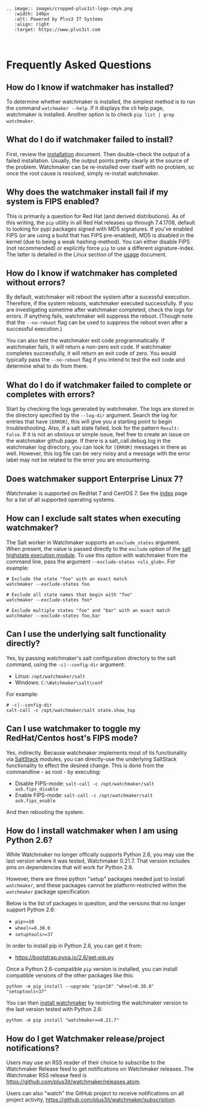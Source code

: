 ```eval_rst
.. image:: images/cropped-plus3it-logo-cmyk.png
   :width: 140px
   :alt: Powered by Plus3 IT Systems
   :align: right
   :target: https://www.plus3it.com
```
<br>

# Frequently Asked Questions

## How do I know if watchmaker has installed?

To determine whether watchmaker is installed, the simplest method is to run the
command `watchmaker --help`. If it displays the cli help page, watchmaker is
installed. Another option is to check `pip list | grep watchmaker`.

## What do I do if watchmaker failed to install?

First, review the [installation](installation) document. Then double-check
the output of a failed installation. Usually, the output points pretty clearly
at the source of the problem. Watchmaker can be re-installed over itself with
no problem, so once the root cause is resolved, simply re-install watchmaker.

## Why does the watchmaker install fail if my system is FIPS enabled?

This is primarily a question for Red Hat (and derived distributions). As of this
writing, the `pip` utility in all Red Hat releases up through 7.4.1708, default
to looking for pypi packages signed with MD5 signatures. If you've enabled FIPS
(or are using a build that has FIPS pre-enabled), MD5 is disabled in the kernel
(due to being a weak hashing-method). You can either disable FIPS (not
recommended) or explicitly force `pip` to use a different signature-index. The
latter is detailed in the Linux section of the [usage](usage) document.

## How do I know if watchmaker has completed without errors?

By default, watchmaker will reboot the system after a sucessful execution.
Therefore, if the system reboots, watchmaker executed successfully. If you are
investigating sometime after watchmaker completed, check the logs for errors.
If anything fails, watchmaker will suppress the reboot. (Though note that the
`--no-reboot` flag can be used to suppress the reboot even after a successful
execution.)

You can also test the watchmaker exit code programmatically. If watchmaker
fails, it will return a non-zero exit code. If watchmaker completes
successfully, it will return an exit code of zero. You would typically pass the
`--no-reboot` flag if you intend to test the exit code and determine what to do
from there.

## What do I do if watchmaker failed to complete or completes with errors?

Start by checking the logs generated by watchmaker. The logs are stored in the
directory specified by the `--log-dir` argument. Search the log for entries
that have `[ERROR]`, this will give you a starting point to begin
troubleshooting. Also, if a salt state failed, look for the pattern
`Result: False`. If it is not an obvious or simple issue, feel free to create
an issue on the watchmaker github page. If there is a salt_call.debug.log in
the watchmaker log directory, you can look for `[ERROR]` messages in there as
well. However, this log file can be very noisy and a message with the error
label may not be related to the error you are encountering.

## Does watchmaker support Enterprise Linux 7?

Watchmaker is supported on RedHat 7 and CentOS 7. See the [index](index)
page for a list of all supported operating systems.

## How can I exclude salt states when executing watchmaker?

The Salt worker in Watchmaker supports an `exclude_states` argument. When
present, the value is passed directly to the `exclude` option of the
[salt highstate execution module](https://docs.saltstack.com/en/latest/ref/modules/all/salt.modules.state.html#salt.modules.state.highstate).
To use this option with watchmaker from the command line, pass the argument
`--exclude-states <sls_glob>`. For example:

```shell
# Exclude the state "foo" with an exact match
watchmaker --exclude-states foo

# Exclude all state names that begin with "foo"
watchmaker --exclude-states foo*

# Exclude multiple states "foo" and "bar" with an exact match
watchmaker --exclude-states foo,bar
```

## Can I use the underlying salt functionality directly?

Yes, by passing watchmaker's salt configuration directory to the salt command,
using the `-c|--config-dir` argument:

*   Linux: `/opt/watchmaker/salt`
*   Windows: `C:\Watchmaker\salt\conf`

For example:

```shell
# -c|--config-dir
salt-call -c /opt/watchmaker/salt state.show_top
```

## Can I use watchmaker to toggle my RedHat/Centos host's FIPS mode?

Yes, indirectly. Because watchmaker implements most of its functionality via
[SaltStack](https://saltproject.io/) modules, you can directly-use the underlying
SaltStack functionality to effect the desired change. This is done from the
commandline - as root - by executing:

*   Disable FIPS-mode: `salt-call -c /opt/watchmaker/salt ash.fips_disable`
*   Enable FIPS-mode: `salt-call -c /opt/watchmaker/salt ash.fips_enable`

And then rebooting the system.

## How do I install watchmaker when I am using Python 2.6?

While Watchmaker no longer offically supports Python 2.6, you may use the last
version where it was tested, Watchmaker 0.21.7. That version includes pins on
dependencies that will work for Python 2.6.

However, there are three python "setup" packages needed just to install ``watchmaker``,
and these packages cannot be platform-restricted within the ``watchmaker`` package
specification.

Below is the list of packages in question, and the versions that no longer
support Python 2.6:

*   ``pip>=10``
*   ``wheel>=0.30.0``
*   ``setuptools>=37``

In order to install pip in Python 2.6, you can get it from:

*   <https://bootstrap.pypa.io/2.6/get-pip.py>

Once a Python 2.6-compatible ``pip`` version is installed, you can install
compatible versions of the other packages like this:

```shell
python -m pip install --upgrade "pip<10" "wheel<0.30.0" "setuptools<37"
```

You can then [install watchmaker](installation) by restricting the watchmaker
version to the last version tested with Python 2.6:

```shell
python -m pip install "watchmaker==0.21.7"
```

## How do I get Watchmaker release/project notifications?

Users may use an RSS reader of their choice to subscribe to the Watchmaker Release feed to get notifications on Watchmaker releases. The Watchmaker RSS release feed is https://github.com/plus3it/watchmaker/releases.atom.

Users can also "watch" the GitHub project to receive notifications on all project activity, https://github.com/plus3it/watchmaker/subscription.
